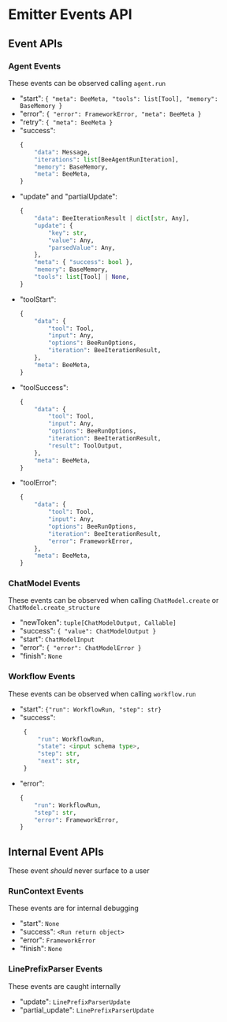 # Emitter Events API

## Event APIs

### Agent Events

These events can be observed calling `agent.run`

- "start": `{ "meta": BeeMeta, "tools": list[Tool], "memory": BaseMemory }`
- "error": `{ "error": FrameworkError, "meta": BeeMeta }`
- "retry": `{ "meta": BeeMeta }`
- "success":
    ```python
    {
        "data": Message,
        "iterations": list[BeeAgentRunIteration],
        "memory": BaseMemory,
        "meta": BeeMeta,
    }
- "update" and "partialUpdate":
    ```python
    {
        "data": BeeIterationResult | dict[str, Any],
        "update": {
            "key": str,
            "value": Any,
            "parsedValue": Any,
        },
        "meta": { "success": bool },
        "memory": BaseMemory,
        "tools": list[Tool] | None,
    }

- "toolStart":
    ```python
    {
        "data": {
            "tool": Tool,
            "input": Any,
            "options": BeeRunOptions,
            "iteration": BeeIterationResult,
        },
        "meta": BeeMeta,
    }

- "toolSuccess":
    ```python
    {
        "data": {
            "tool": Tool,
            "input": Any,
            "options": BeeRunOptions,
            "iteration": BeeIterationResult,
            "result": ToolOutput,
        },
        "meta": BeeMeta,
    }

- "toolError":
    ```python
    {
        "data": {
            "tool": Tool,
            "input": Any,
            "options": BeeRunOptions,
            "iteration": BeeIterationResult,
            "error": FrameworkError,
        },
        "meta": BeeMeta,
    }

### ChatModel Events

These events can be observed when calling `ChatModel.create` or `ChatModel.create_structure`

- "newToken": `tuple[ChatModelOutput, Callable]`
- "success": `{ "value": ChatModelOutput }`
- "start": `ChatModelInput`
- "error": `{ "error": ChatModelError }`
- "finish": `None`

### Workflow Events

These events can be observed when calling `workflow.run`

- "start": `{"run": WorkflowRun, "step": str}`
- "success":
   ```python
    {
        "run": WorkflowRun,
        "state": <input schema type>,
        "step": str,
        "next": str,
    }

- "error":
    ```python
    {
        "run": WorkflowRun,
        "step": str,
        "error": FrameworkError,
    }

## Internal Event APIs

These event *should* never surface to a user

### RunContext Events

These events are for internal debugging

* "start": `None`
* "success": `<Run return object>`
* "error": `FrameworkError`
* "finish": `None`

### LinePrefixParser Events

These events are caught internally

* "update": `LinePrefixParserUpdate`
* "partial_update": `LinePrefixParserUpdate`
